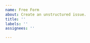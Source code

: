 ```yaml
---
name: Free Form
about: Create an unstructured issue.
title: ''
labels: ''
assignees: ''

---
```

<!--
Optional classifications (remove the '> ' to select)
> /kind question
> /kind good-first-issue
> /kind usage
> /kind doc
-->
